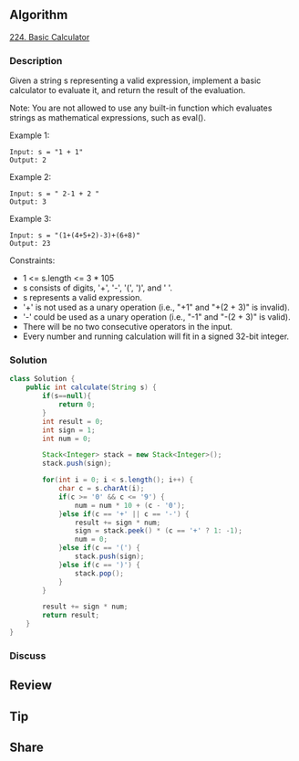 ## Algorithm

[224. Basic Calculator](https://leetcode.com/problems/basic-calculator/)

### Description

Given a string s representing a valid expression, implement a basic calculator to evaluate it, and return the result of the evaluation.

Note: You are not allowed to use any built-in function which evaluates strings as mathematical expressions, such as eval().


Example 1:

```
Input: s = "1 + 1"
Output: 2
```

Example 2:

```
Input: s = " 2-1 + 2 "
Output: 3
```

Example 3:

```
Input: s = "(1+(4+5+2)-3)+(6+8)"
Output: 23
```

Constraints:

- 1 <= s.length <= 3 * 105
- s consists of digits, '+', '-', '(', ')', and ' '.
- s represents a valid expression.
- '+' is not used as a unary operation (i.e., "+1" and "+(2 + 3)" is invalid).
- '-' could be used as a unary operation (i.e., "-1" and "-(2 + 3)" is valid).
- There will be no two consecutive operators in the input.
- Every number and running calculation will fit in a signed 32-bit integer.

### Solution

```java
class Solution {
    public int calculate(String s) {
        if(s==null){
            return 0;
        }
        int result = 0;
        int sign = 1;
        int num = 0;

        Stack<Integer> stack = new Stack<Integer>();
        stack.push(sign);

        for(int i = 0; i < s.length(); i++) {
            char c = s.charAt(i);
            if(c >= '0' && c <= '9') {
                num = num * 10 + (c - '0');
            }else if(c == '+' || c == '-') {
                result += sign * num;
                sign = stack.peek() * (c == '+' ? 1: -1);
                num = 0;
            }else if(c == '(') {
                stack.push(sign);
            }else if(c == ')') {
                stack.pop();
            }
        }

        result += sign * num;
        return result;
    }
}
```

### Discuss

## Review


## Tip


## Share
